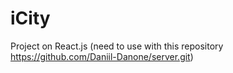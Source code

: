 # iCity
Project on React.js (need to use with this repository https://github.com/Daniil-Danone/server.git)
